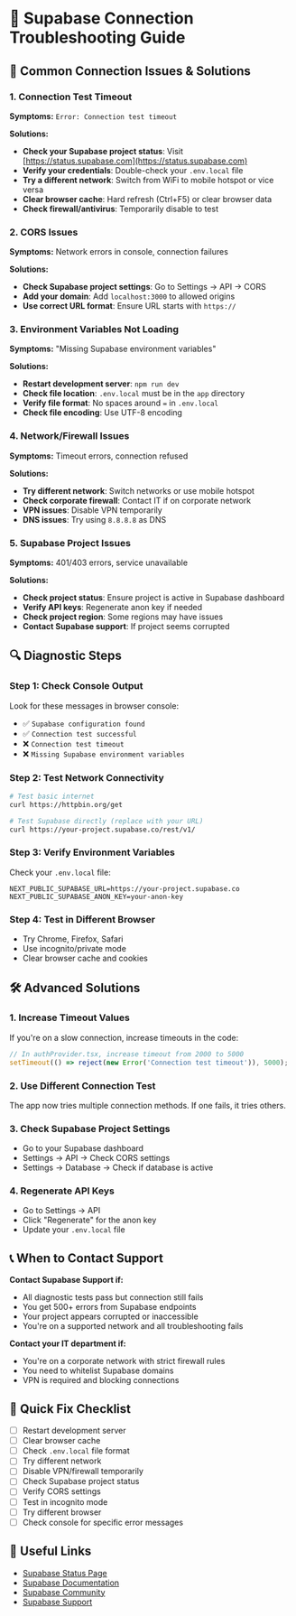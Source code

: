 # 🔧 Supabase Connection Troubleshooting Guide

## 🚨 Common Connection Issues & Solutions

### 1. **Connection Test Timeout**
**Symptoms:** `Error: Connection test timeout`

**Solutions:**
- **Check your Supabase project status**: Visit [https://status.supabase.com](https://status.supabase.com)
- **Verify your credentials**: Double-check your `.env.local` file
- **Try a different network**: Switch from WiFi to mobile hotspot or vice versa
- **Clear browser cache**: Hard refresh (Ctrl+F5) or clear browser data
- **Check firewall/antivirus**: Temporarily disable to test

### 2. **CORS Issues**
**Symptoms:** Network errors in console, connection failures

**Solutions:**
- **Check Supabase project settings**: Go to Settings → API → CORS
- **Add your domain**: Add `localhost:3000` to allowed origins
- **Use correct URL format**: Ensure URL starts with `https://`

### 3. **Environment Variables Not Loading**
**Symptoms:** "Missing Supabase environment variables"

**Solutions:**
- **Restart development server**: `npm run dev`
- **Check file location**: `.env.local` must be in the `app` directory
- **Verify file format**: No spaces around `=` in `.env.local`
- **Check file encoding**: Use UTF-8 encoding

### 4. **Network/Firewall Issues**
**Symptoms:** Timeout errors, connection refused

**Solutions:**
- **Try different network**: Switch networks or use mobile hotspot
- **Check corporate firewall**: Contact IT if on corporate network
- **VPN issues**: Disable VPN temporarily
- **DNS issues**: Try using `8.8.8.8` as DNS

### 5. **Supabase Project Issues**
**Symptoms:** 401/403 errors, service unavailable

**Solutions:**
- **Check project status**: Ensure project is active in Supabase dashboard
- **Verify API keys**: Regenerate anon key if needed
- **Check project region**: Some regions may have issues
- **Contact Supabase support**: If project seems corrupted

## 🔍 Diagnostic Steps

### Step 1: Check Console Output
Look for these messages in browser console:
- ✅ `Supabase configuration found`
- ✅ `Connection test successful`
- ❌ `Connection test timeout`
- ❌ `Missing Supabase environment variables`

### Step 2: Test Network Connectivity
```bash
# Test basic internet
curl https://httpbin.org/get

# Test Supabase directly (replace with your URL)
curl https://your-project.supabase.co/rest/v1/
```

### Step 3: Verify Environment Variables
Check your `.env.local` file:
```env
NEXT_PUBLIC_SUPABASE_URL=https://your-project.supabase.co
NEXT_PUBLIC_SUPABASE_ANON_KEY=your-anon-key
```

### Step 4: Test in Different Browser
- Try Chrome, Firefox, Safari
- Use incognito/private mode
- Clear browser cache and cookies

## 🛠️ Advanced Solutions

### 1. **Increase Timeout Values**
If you're on a slow connection, increase timeouts in the code:
```typescript
// In authProvider.tsx, increase timeout from 2000 to 5000
setTimeout(() => reject(new Error('Connection test timeout')), 5000);
```

### 2. **Use Different Connection Test**
The app now tries multiple connection methods. If one fails, it tries others.

### 3. **Check Supabase Project Settings**
- Go to your Supabase dashboard
- Settings → API → Check CORS settings
- Settings → Database → Check if database is active

### 4. **Regenerate API Keys**
- Go to Settings → API
- Click "Regenerate" for the anon key
- Update your `.env.local` file

## 📞 When to Contact Support

**Contact Supabase Support if:**
- All diagnostic tests pass but connection still fails
- You get 500+ errors from Supabase endpoints
- Your project appears corrupted or inaccessible
- You're on a supported network and all troubleshooting fails

**Contact your IT department if:**
- You're on a corporate network with strict firewall rules
- You need to whitelist Supabase domains
- VPN is required and blocking connections

## 🎯 Quick Fix Checklist

- [ ] Restart development server
- [ ] Clear browser cache
- [ ] Check `.env.local` file format
- [ ] Try different network
- [ ] Disable VPN/firewall temporarily
- [ ] Check Supabase project status
- [ ] Verify CORS settings
- [ ] Test in incognito mode
- [ ] Try different browser
- [ ] Check console for specific error messages

## 🔗 Useful Links

- [Supabase Status Page](https://status.supabase.com)
- [Supabase Documentation](https://supabase.com/docs)
- [Supabase Community](https://github.com/supabase/supabase/discussions)
- [Supabase Support](https://supabase.com/support) 